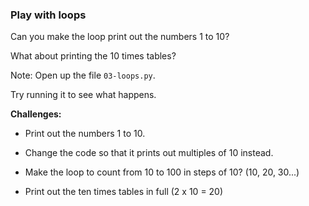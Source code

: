### Play with loops

Can you make the loop print out the numbers 1 to 10?

What about printing the 10 times tables?

Note:
Open up the file `03-loops.py`.

Try running it to see what happens.

**Challenges:**

- Print out the numbers 1 to 10.

- Change the code so that it prints out multiples of 10 instead.

- Make the loop to count from 10 to 100 in steps of 10? (10, 20, 30...)

- Print out the ten times tables in full (2 x 10 = 20)